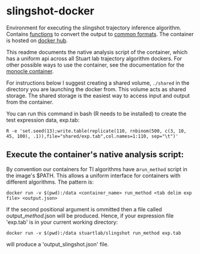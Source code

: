 # slingshot-docker
Environment for executing the slingshot trajectory inference algorithm.
Contains [functions](https://github.com/Stuartlab-UCSC/traj-converters) to convert the output to [common formats](https://github.com/Stuartlab-UCSC/traj-formats). The container is hosted on [docker hub](https://hub.docker.com/r/stuartlab/slingshot/).


This readme documents the native analysis script of the container, which has a uniform api across all Stuart lab trajectory algorithm dockers. For other possible ways to use the container, see the documentation for the [monocle container](https://github.com/Stuartlab-UCSC/monocle-docker).

For instructions below I suggest creating a shared volume,
`./shared` in the directory you are launching the docker from. This 
volume acts as shared storage. The shared storage is the easiest way to
access input and output from the container.

You can run this command in bash (R needs to be installed) to create the test expression data, exp.tab:

`R -e 'set.seed(13);write.table(replicate(110, rnbinom(500, c(3, 10, 45, 100), .1)),file="shared/exp.tab",col.names=1:110, sep="\t")'`

## <a name="min"></a>Execute the container's native analysis script:
By convention our containers for TI algorithms have a`run_method` script in the image's $PATH. This allows a uniform interface for containers with different algorithms. The pattern is:

`docker run -v $(pwd):/data <container_name> run_method <tab delim exp file> <output.json>`

If the second positional argument is ommitted then a file called output_*method*.json will be produced. Hence, if your expression file 'exp.tab' is in your current working directory:

`docker run -v $(pwd):/data stuartlab/slingshot run_method exp.tab`

will produce a 'output_slingshot.json' file.
